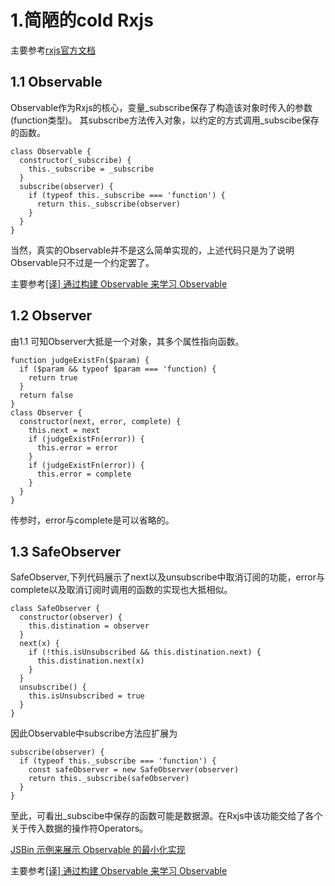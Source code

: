 # 1.简陋的cold Rxjs
主要参考[rxjs官方文档](https://cn.rx.js.org/manual/overview.html#h11)
## 1.1 Observable
Observable作为Rxjs的核心，变量_subscribe保存了构造该对象时传入的参数(function类型)。
其subscribe方法传入对象，以约定的方式调用_subscibe保存的函数。
```
class Observable {
  constructor(_subscribe) {
    this._subscribe = _subscribe
  }
  subscribe(observer) {
    if (typeof this._subscribe === 'function') {
      return this._subscribe(observer)
    }
  }
}
```
当然，真实的Observable并不是这么简单实现的，上述代码只是为了说明Observable只不过是一个约定罢了。

主要参考[[译] 通过构建 Observable 来学习 Observable](https://github.com/RxJS-CN/rxjs-articles-translation/blob/master/articles/Learning-Observable-By-Building-Observable.md)

## 1.2 Observer
由1.1 可知Observer大抵是一个对象，其多个属性指向函数。
```
function judgeExistFn($param) {
  if ($param && typeof $param === 'function) {
    return true
  }
  return false
}
class Observer {
  constructor(next, error, complete) {
    this.next = next
    if (judgeExistFn(error)) {
      this.error = error
    }
    if (judgeExistFn(error)) {
      this.error = complete
    }
  }
}
```
传参时，error与complete是可以省略的。

## 1.3 SafeObserver
SafeObserver,下列代码展示了next以及unsubscribe中取消订阅的功能，error与complete以及取消订阅时调用的函数的实现也大抵相似。
```
class SafeObserver {
  constructor(observer) {
    this.distination = observer
  }
  next(x) {
    if (!this.isUnsubscribed && this.distination.next) {
      this.distination.next(x)
    }
  }
  unsubscribe() {
    this.isUnsubscribed = true
  }
}
```
因此Observable中subscribe方法应扩展为
```
subscribe(observer) {
  if (typeof this._subscribe === 'function') {
    const safeObserver = new SafeObserver(observer)
    return this._subscribe(safeObserver)
  }
}
```
至此，可看出_subscibe中保存的函数可能是数据源。在Rxjs中该功能交给了各个关于传入数据的操作符Operators。

[JSBin 示例来展示 Observable 的最小化实现](https://jsbin.com/depeka/edit?js,console)

主要参考[[译] 通过构建 Observable 来学习 Observable](https://github.com/RxJS-CN/rxjs-articles-translation/blob/master/articles/Learning-Observable-By-Building-Observable.md)

